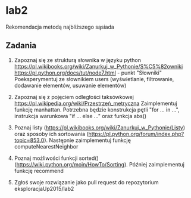 # lab2
Rekomendacja metodą najbliższego sąsiada

## Zadania
  1. Zapoznaj się ze strukturą słownika w języku python
  https://pl.wikibooks.org/wiki/Zanurkuj_w_Pythonie/S%C5%82owniki
  https://pl.python.org/docs/tut/node7.html - punkt "Słowniki"
  Poeksperymentuj ze słownikiem users (wyświetlanie, filtrowanie, dodawanie elementów, usuwanie elementów)
  
  2. Zapoznaj się z pojęciem odległości taksówkowej
  https://pl.wikipedia.org/wiki/Przestrzeń_metryczna
  Zaimplementuj funkcję manhattan. Potrzebna będzie konstrukcja pętli "for ... in ...", instrukcja warunkowa "if ... else ..." oraz funkcja abs()
  
  3. Poznaj listy (https://pl.wikibooks.org/wiki/Zanurkuj_w_Pythonie/Listy) oraz sposoby ich sortowania (https://pl.python.org/forum/index.php?topic=853.0). Następnie zaimplementuj funkcję computeNearestNeighbor
  
  4. Poznaj możliwości funkcji sorted() (https://wiki.python.org/moin/HowTo/Sorting). Później zaimplementuj funkcję recommend
  
  5. Zgłoś swoje rozwiązanie jako pull request do repozytorium eksploracjaUp2015/lab2